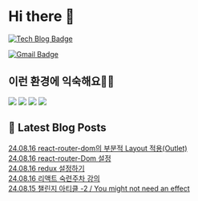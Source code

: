 # Hi there 👋

[![Tech Blog Badge](http://img.shields.io/badge/tistory-black?style=flat-square&logo=Tistory&link=https://codingpracticenote.tistory.com/)](https://codingpracticenote.tistory.com/)
	
[![Gmail Badge](https://img.shields.io/badge/Gmail-d14836?style=flat-square&logo=Gmail&logoColor=white&link=mailto:tkdrnr1215@gmail.com)](mailto:tkdrnr1215@gmail.com)

## 이런 환경에 익숙해요✍🏼

<img src="https://img.shields.io/badge/CSS3-1572B6?style=flat-square&logo=CSS3&logoColor=white"/> </t>
<img src="https://img.shields.io/badge/HTML5-E34F26?style=flat-square&logo=HTML5&logoColor=white"/> 
<img src="https://img.shields.io/badge/JavaScript-F7DF1E?style=flat-square&logo=JavaScript&logoColor=white"/>
<img src="https://img.shields.io/badge/TypeScript-3178C6?style=flat-square&logo=TypeScript&logoColor=white"/>

## 📕 Latest Blog Posts

<a href=https://codingpracticenote.tistory.com/300>24.08.16 react-router-dom의 부분적 Layout 적용(Outlet)</a></br><a href=https://codingpracticenote.tistory.com/299>24.08.16 react-router-Dom 설정</a></br><a href=https://codingpracticenote.tistory.com/298>24.08.16 redux 설정하기</a></br><a href=https://codingpracticenote.tistory.com/297>24.08.16 리액트 숙련주차 강의</a></br><a href=https://codingpracticenote.tistory.com/296>24.08.15 챌린지 아티클 -2 / You might not need an effect</a></br>